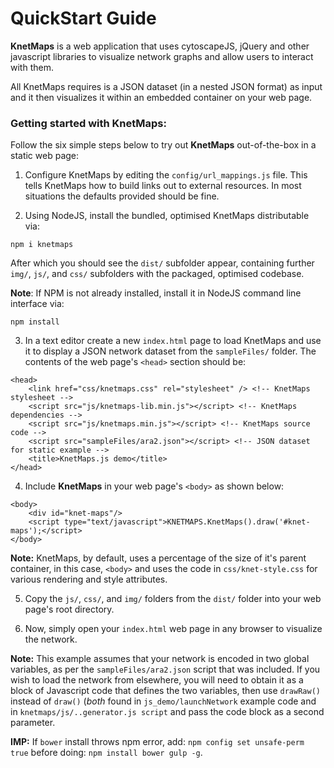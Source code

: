 # QuickStart Guide

**KnetMaps** is a web application that uses cytoscapeJS, jQuery and other javascript libraries to visualize network graphs and allow users to interact with them.

All KnetMaps requires is a JSON dataset (in a nested JSON format) as input and it then visualizes it within an embedded container on your web page.

### Getting started with KnetMaps:

Follow the six simple steps below to try out **KnetMaps** out-of-the-box in a static web page:

1. Configure KnetMaps by editing the `config/url_mappings.js` file. This tells KnetMaps how to build links out to external resources. In most situations the defaults provided should be fine.

2. Using NodeJS, install the bundled, optimised KnetMaps distributable via:
```
npm i knetmaps
```
After which you should see the `dist/` subfolder appear, containing further `img/`, `js/`, and `css/` subfolders with the packaged, optimised codebase. 

**Note**: If NPM is not already installed, install it in NodeJS command line interface via:
```
npm install
```

3. In a text editor create a new `index.html` page to load KnetMaps and use it to display a JSON network dataset from the `sampleFiles/` folder. The contents of the web page's `<head>` section should be:
```
<head>
    <link href="css/knetmaps.css" rel="stylesheet" /> <!-- KnetMaps stylesheet -->
    <script src="js/knetmaps-lib.min.js"></script> <!-- KnetMaps dependencies -->
    <script src="js/knetmaps.min.js"></script> <!-- KnetMaps source code -->    
    <script src="sampleFiles/ara2.json"></script> <!-- JSON dataset for static example -->
    <title>KnetMaps.js demo</title>
</head>
```

4. Include **KnetMaps** in your web page's `<body>` as shown below:
```
<body>
    <div id="knet-maps"/>
    <script type="text/javascript">KNETMAPS.KnetMaps().draw('#knet-maps');</script>
</body>
```

**Note:** KnetMaps, by default, uses a percentage of the size of it's parent container, in this case, `<body>` and uses the code in `css/knet-style.css` for various rendering and style attributes.

5. Copy the `js/`, `css/`, and `img/` folders from the `dist/` folder into your web page's root directory.

6. Now, simply open your `index.html` web page in any browser to visualize the network.

**Note:** This example assumes that your network is encoded in two global variables, as per the `sampleFiles/ara2.json` script that was included. If you wish to load the network from elsewhere, you will need to obtain it as a block of Javascript code that defines the two variables, then use `drawRaw()` instead of `draw()` (*both* found in `js_demo/launchNetwork` example code and in `knetmaps/js/..generator.js script` and pass the code block as a second parameter.

**IMP:** If `bower` install throws npm error, add: `npm config set unsafe-perm true` before doing: `npm install bower gulp -g`.
